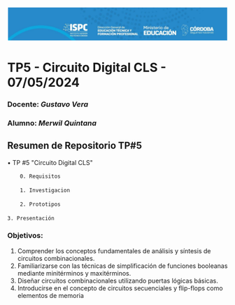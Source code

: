 ![logo](./IMAGENES/image.png)

# TP5 - Circuito Digital CLS - 07/05/2024  

###  Docente: *Gustavo Vera*
### Alumno: *Merwil Quintana* 



## Resumen de Repositorio  TP#5  
• TP #5 "Circuito Digital CLS"  

        0. Requisitos 

        1. Investigacion

        2. Prototipos

	3. Presentación


### Objetivos:
1. Comprender los conceptos fundamentales de análisis y síntesis 
de circuitos combinacionales.
2. Familiarizarse con las técnicas de simplificación de funciones 
booleanas mediante minitérminos y maxitérminos.
3. Diseñar circuitos combinacionales utilizando puertas lógicas 
básicas.
4. Introducirse en el concepto de circuitos secuenciales y flip-flops 
como elementos de memoria


